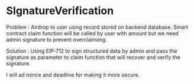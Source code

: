 # SIgnatureVerification

Problem : Airdrop to user using record stored on backend database. Smart contract claim function will be called by user with amount but we need admin signature to prevent overclaimimg. 

Solution : Using EIP‑712 to sign structured data by admin and pass the signature as parameter to claim function that will recover and verify the signature.

I will ad nonce and deadline for making it more secure. 
